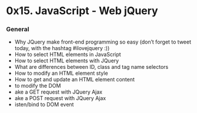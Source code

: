 <h1>0x15. JavaScript - Web jQuery</h1>
<h3>General</h3>
<ul>
<li>Why JQuery make front-end programming so easy (don’t forget to tweet today, with the hashtag #ilovejquery :))
</li> 
<li>How to select HTML elements in JavaScript
</li>
<li>How to select HTML elements with JQuery
</li>
<li>What are differences between ID, class and tag name selectors
</li>
<li>How to modify an HTML element style
</li>
<li>How to get and update an HTML element content
</li>
<li>to modify the DOM
</i>
<li>ake a GET request with JQuery Ajax
</i>
<li>ake a POST request with JQuery Ajax
</i>
<li>isten/bind to DOM event</i>
</ul>
